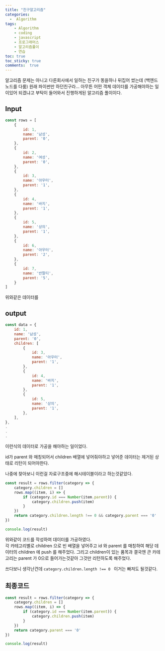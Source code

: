 ```yaml
---
title: "친구알고리즘"
categories: 
  -  Algorithm
tags: 
    - Algorithm
    - coding
    - javascript
    - 프로그래머스
    - 알고리즘풀이
    - 연습
toc: true
toc_sticky: true
comments:  true
---
```


알고리즘 문제는 아니고 다른회사에서 일하는 친구가 똥을하나 뒤집어 썼는데 (백엔드 노드를 다룸) 원래 파이썬만 하던친구라... 아무튼 어떤 객체 데이터를 가공해야하는 일이있어 되겠냐고 부탁이 들어와서 진행하게된 알고리즘 풀이이다.


## Input
```javascript
const rows = [
    {
        id: 1,
        name: '남성',
        parent: '0',
    },
    {
        id: 2,
        name: '여성',
        parent: '0',
    },
    {
        id: 3,
        name: '아우터',
        parent: '1',
    },
    {
        id: 4,
        name: '바지',
        parent: '1',
    },
    {
        id: 5,
        name: '상의',
        parent: '1',
    },
    {
        id: 6,
        name: '아우터',
        parent: '2',
    },
    {
        id: 7,
        name: '반팔티',
        parent: '5',
    }
]
```

위와같은 데이터를

## output
```javascript
const data = {
    id: 1,
    name: '남성',
    parent: '0',
    children: [
        {
            id: 3,
            name: '아우터',
            parent: '1',
        },
        {
            id: 4,
            name: '바지',
            parent: '1',
        },
        {
            id: 5,
            name: '상의',
            parent: '1',
        },
    ],
},
.
.
.
```

이런식의 데이터로 가공을 해야하는 일이었다.
  
id가 parent 와 매칭되어서 children 배열에 넣어줘야하고 넣어준 데이터는 제거된 상태로 리턴이 되어야한다.
  
나중에 찾아보니 이런걸 자료구조중에 해시테이블이라고 하는것같았다.

```javascript
const result = rows.filter(category => {
    category.children = []
    rows.map((item, i) => {
        if (category.id === Number(item.parent)) {
            category.children.push(item)
        }
    })
    return category.children.length !== 0 && category.parent === '0'
})

console.log(result)
```

위와같이 코드를 작성하여 데이터를 가공하였다.  
각 카테고리별로 children 으로 빈 배열을 넣어주고 id 와 parent 를 매칭하여 해당 데이터의 children 에 push 를 해주었다. 그리고 children이 있는 품목과 결국엔 큰 카테고리는 parent 가 0으로 들어가는것같아 그것만 리턴하도록 해주었다.
  
쓰다보니 생각난건데 `category.children.length !== 0 ` 이거는 빠져도 될것같다.

## 최종코드
```javascript
const result = rows.filter(category => {
    category.children = []
    rows.map((item, i) => {
        if (category.id === Number(item.parent)) {
            category.children.push(item)
        }
    })
    return category.parent === '0'
})

console.log(result)
```